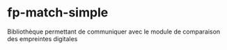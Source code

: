 # fp-match-simple

Bibliothèque permettant de communiquer avec le module de comparaison des empreintes digitales
